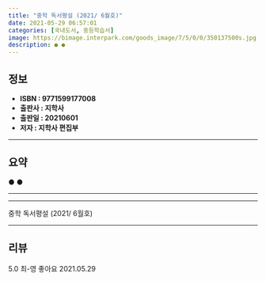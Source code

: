 ```yaml
---
title: "중학 독서평설 (2021/ 6월호)"
date: 2021-05-29 06:57:01
categories: [국내도서, 중등학습서]
image: https://bimage.interpark.com/goods_image/7/5/0/0/350137500s.jpg
description: ● ●
---
```


## **정보**

- **ISBN : 9771599177008**
- **출판사 : 지학사**
- **출판일 : 20210601**
- **저자 : 지학사 편집부**

------



## **요약**

●  ●  

------



------


중학 독서평설 (2021/ 6월호) 

------


## **리뷰** 

5.0 최-영 좋아요 2021.05.29 <br/>